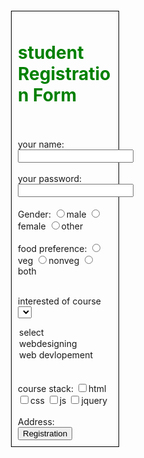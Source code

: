 <html>
<head>
<style>
div{
border: 1px solid black;
width:30%;
margin-left:300px;
margin-top:60px;
padding:10px;
}

h1{
text-align:center;
}
</style>
</head>
<body>
<div>
<h1><span style="color:red"></span><span style="color:green">student Registration Form</span></h1>
<br>
<br>
your name:<input type="text">
<br>
<br>
your password:<input type="password">
<br>
<br>
Gender:
<input type="radio" name="gender" value="male">male
<input type="radio" name="gender" value="female">female
<input type="radio"name="gender" value="other">other
<br>
<br>
food preference:
<input type="radio" name="food" value="veg">veg
<input type="radio" name="food" value="nonveg">nonveg
<input type="radio"name="food" value="both">both

<br>
<br>

interested of course
<select name="course">
<option>select</option>
<option>webdesigning</option>
<option>web devlopement</option>
</select>
<br>
<br>
course stack:
<input type="checkbox" name="html">html
<input type="checkbox" name="css" >css
<input type="checkbox"name="js">js
<input type="checkbox"name="jquery">jquery
<br>
<br>
Address:
<br>

<input type="button" value="Registration">
</div>
</body>
</html>
